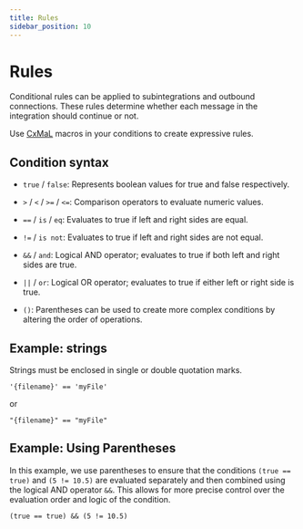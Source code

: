 ```yaml
---
title: Rules
sidebar_position: 10
---
```


# Rules

Conditional rules can be applied to subintegrations and outbound connections. These rules determine whether each message in the integration should continue or not.

Use [CxMaL](/integrations/cxmal/connxio-macro-language) macros in your conditions to create expressive rules.

## Condition syntax

* `true` / `false`: Represents boolean values for true and false respectively.

* `>` / `<` / `>=` / `<=`: Comparison operators to evaluate numeric values.

* `==` / `is` / `eq`: Evaluates to true if left and right sides are equal.

* `!=` / `is not`: Evaluates to true if left and right sides are not equal.

* `&&` / `and`: Logical AND operator; evaluates to true if both left and right sides are true.

* `||` / `or`: Logical OR operator; evaluates to true if either left or right side is true.

* `()`: Parentheses can be used to create more complex conditions by altering the order of operations.

## Example: strings

Strings must be enclosed in single or double quotation marks.

```
'{filename}' == 'myFile'
```
or
```
"{filename}" == "myFile"
```

## Example: Using Parentheses

In this example, we use parentheses to ensure that the conditions `(true == true)` and `(5 != 10.5)` are evaluated separately and then combined using the logical AND operator `&&`. This allows for more precise control over the evaluation order and logic of the condition.
```
(true == true) && (5 != 10.5)
```
